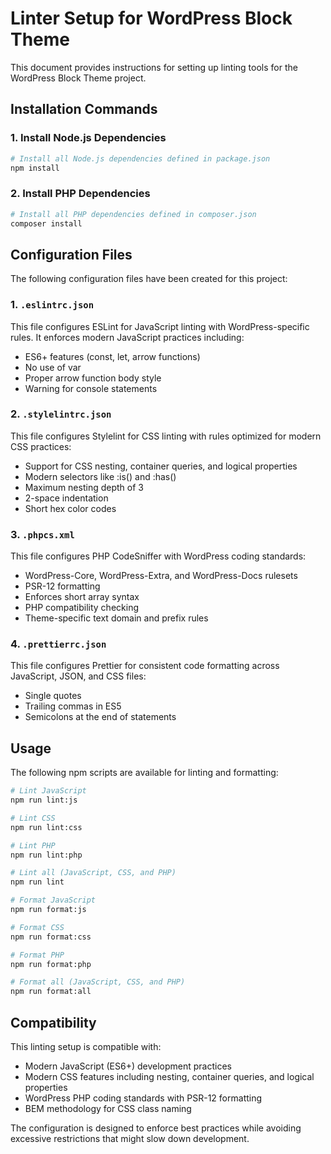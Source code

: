 # Linter Setup for WordPress Block Theme

This document provides instructions for setting up linting tools for the WordPress Block Theme project.

## Installation Commands

### 1. Install Node.js Dependencies

```bash
# Install all Node.js dependencies defined in package.json
npm install
```

### 2. Install PHP Dependencies

```bash
# Install all PHP dependencies defined in composer.json
composer install
```

## Configuration Files

The following configuration files have been created for this project:

### 1. `.eslintrc.json`

This file configures ESLint for JavaScript linting with WordPress-specific rules. It enforces modern JavaScript practices including:
- ES6+ features (const, let, arrow functions)
- No use of var
- Proper arrow function body style
- Warning for console statements

### 2. `.stylelintrc.json`

This file configures Stylelint for CSS linting with rules optimized for modern CSS practices:
- Support for CSS nesting, container queries, and logical properties
- Modern selectors like :is() and :has()
- Maximum nesting depth of 3
- 2-space indentation
- Short hex color codes

### 3. `.phpcs.xml`

This file configures PHP CodeSniffer with WordPress coding standards:
- WordPress-Core, WordPress-Extra, and WordPress-Docs rulesets
- PSR-12 formatting
- Enforces short array syntax
- PHP compatibility checking
- Theme-specific text domain and prefix rules

### 4. `.prettierrc.json`

This file configures Prettier for consistent code formatting across JavaScript, JSON, and CSS files:
- Single quotes
- Trailing commas in ES5
- Semicolons at the end of statements

## Usage

The following npm scripts are available for linting and formatting:

```bash
# Lint JavaScript
npm run lint:js

# Lint CSS
npm run lint:css

# Lint PHP
npm run lint:php

# Lint all (JavaScript, CSS, and PHP)
npm run lint

# Format JavaScript
npm run format:js

# Format CSS
npm run format:css

# Format PHP
npm run format:php

# Format all (JavaScript, CSS, and PHP)
npm run format:all
```

## Compatibility

This linting setup is compatible with:
- Modern JavaScript (ES6+) development practices
- Modern CSS features including nesting, container queries, and logical properties
- WordPress PHP coding standards with PSR-12 formatting
- BEM methodology for CSS class naming

The configuration is designed to enforce best practices while avoiding excessive restrictions that might slow down development. 
